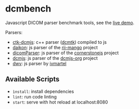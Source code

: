 # dcmbench

Javascript DICOM parser benchmark tools, see the [live demo](http://ivmartel.github.io/dcmbench).

Parsers:
* [ctk-dcmjs](https://github.com/commontk/dcmjs): c++ parser ([dcmtk](http://dicom.offis.de/dcmtk.php.en)) compiled to js
* [daikon](https://github.com/rii-mango/Daikon): js parser of the [rii-mango](https://github.com/rii-mango) project
* [dicomParser](https://github.com/cornerstonejs/dicomParser): js parser of the [cornerstonejs](https://github.com/cornerstonejs) project
* [dcmjs](https://github.com/dcmjs-org/dcmjs): js parser of the [dcmjs-org](https://github.com/dcmjs-org) project
* [dwv](https://github.com/ivmartel/dwv): js parser by [ivmartel](https://github.com/ivmartel)

## Available Scripts

 - `ìnstall`: install dependencies
 - `lint`: run code linting
 - `start`: serve with hot reload at localhost:8080
